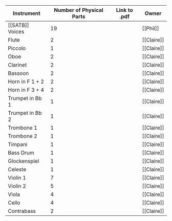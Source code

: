 | Instrument      | Number of Physical Parts | Link to .pdf | Owner      |
| --------------- | ------------------------ | ------------ | ---------- |
| [[SATB]] Voices | 19                       |              | [[Phil]]   |
| Flute           | 2                        |              | [[Claire]] |
| Piccolo         | 1                        |              | [[Claire]] |
| Oboe            | 2                        |              | [[Claire]] |
| Clarinet        | 2                        |              | [[Claire]] |
| Bassoon         | 2                        |              | [[Claire]] |
| Horn in F 1 + 2 | 2                        |              | [[Claire]] |
| Horn in F 3 + 4 | 2                        |              | [[Claire]] |
| Trumpet in Bb 1 | 1                        |              | [[Claire]] |
| Trumpet in Bb 2 | 1                        |              | [[Claire]] |
| Trombone 1      | 1                        |              | [[Claire]] |
| Trombone 2      | 1                        |              | [[Claire]] |
| Timpani         | 1                        |              | [[Claire]] |
| Bass Drum       | 1                        |              | [[Claire]] |
| Glockenspiel    | 1                        |              | [[Claire]] |
| Celeste         | 1                        |              | [[Claire]] |
| Violin 1        | 7                        |              | [[Claire]] |
| Violin 2        | 5                        |              | [[Claire]] |
| Viola           | 4                        |              | [[Claire]] |
| Cello           | 4                        |              | [[Claire]] |
| Contrabass      | 2                        |              | [[Claire]] |
